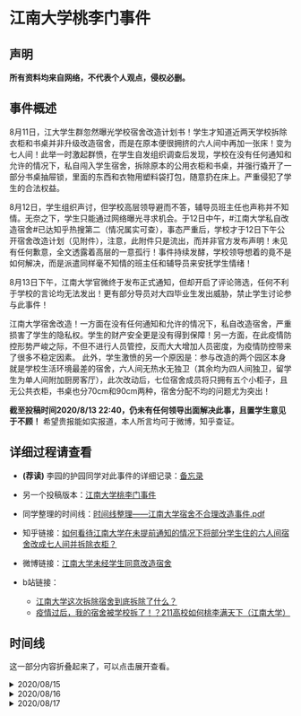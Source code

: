# 江南大学桃李门事件

## 声明
**所有资料均来自网络，不代表个人观点，侵权必删。**

## 事件概述
8月11日，江大学生群忽然曝光学校宿舍改造计划书！学生才知道近两天学校拆除衣柜和书桌并非升级改造宿舍，而是在原本便很拥挤的六人间中再加一张床！变为七人间！此举一时激起群愤，在学生自发组织调查后发现，学校在没有任何通知和允许的情况下，私自闯入学生宿舍，拆除原本的公用衣柜和书桌，并强行撬开了一部分书桌抽屉锁，里面的东西和衣物用塑料袋打包，随意扔在床上。严重侵犯了学生的合法权益。

8月12日，学生组织声讨，但学校高层领导避而不答，辅导员班主任也声称并不知情。无奈之下，学生只能通过网络曝光寻求机会。于12日中午，#江南大学私自改造宿舍#已达知乎热搜第二（情况属实可查），事态严重后，学校才于12日下午公开宿舍改造计划（见附件），注意，此附件只是流出，而并非官方发布声明！未见有任何歉意，全文透露着高层的一意孤行！事件持续发酵，学校领导想着的竟不是如何解决，而是派遣同样毫不知情的班主任和辅导员来安抚学生情绪！

8月13日下午，江南大学官微终于发布正式通知，但却开启了评论筛选，任何不利于学校的言论均无法发出！更有部分导员对大四毕业生发出威胁，禁止学生讨论参与此事件！

江南大学宿舍改造！一方面在没有任何通知和允许的情况下，私自改造宿舍，严重损害了学生的隐私权。学生的财产安全更是没有得到保障！另一方面，在此疫情防控形势严峻之际，不但不进行人员管控，反而大大增加人员密度，为疫情防控带来了很多不稳定因素。
此外，学生激愤的另一个原因是：参与改造的两个园区本身就是学校生活环境最差的宿舍，六人间无热水无独卫（其余均为四人间独卫，留学生为单人间附加厨房客厅），此次改动后，七位宿舍成员将只拥有五个小柜子，且无公共衣柜，书桌也分70cm和90cm两种，宿舍分配不均的问题尤为突出！

**截至投稿时间2020/8/13 22:40，仍未有任何领导出面解决此事，且置学生意见于不顾！** 希望贵报能如实报道，本人所言均可于微博，知乎查证。


## 详细过程请查看
- **(荐读)** 李园的护园同学对此事件的详细记录：[备忘录](http://url.cn/mQkBdW4J)
- 另一个投稿版本：[江南大学桃李门事件](https://s1.ax1x.com/2020/08/13/d9uOrn.jpg)
- 同学整理的时间线：[时间线整理——江南大学宿舍不合理改造事件.pdf](https://github.com/jnu-archives/dormitory/blob/master/%E6%97%B6%E9%97%B4%E7%BA%BF%E6%95%B4%E7%90%86%E2%80%94%E2%80%94%E6%B1%9F%E5%8D%97%E5%A4%A7%E5%AD%A6%E5%AE%BF%E8%88%8D%E4%B8%8D%E5%90%88%E7%90%86%E6%94%B9%E9%80%A0%E4%BA%8B%E4%BB%B6%EF%BC%88%E6%9C%AA%E5%AE%8C%E5%BE%85%E7%BB%AD%EF%BC%89.pdf)

- 知乎链接：[如何看待江南大学在未提前通知的情况下将部分学生住的六人间宿舍改成七人间并拆除衣柜？](https://www.zhihu.com/question/413577697)

- 微博链接：[江南大学未经学生同意改造宿舍](https://s.weibo.com/weibo?q=%23%E6%B1%9F%E5%8D%97%E5%A4%A7%E5%AD%A6%E6%9C%AA%E7%BB%8F%E5%AD%A6%E7%94%9F%E5%90%8C%E6%84%8F%E6%94%B9%E9%80%A0%E5%AE%BF%E8%88%8D%23&from=default)

- b站链接：
  - [江南大学这次拆除宿舍到底拆除了什么？](https://www.bilibili.com/video/BV1854y1i7nA)
  - [疫情过后，我的宿舍被学校拆了！？211高校如何桃李满天下（江南大学）](https://www.bilibili.com/video/BV1at4y1D7RV)
  
  
 ## 时间线
 
这一部分内容折叠起来了，可以点击展开查看。 
 
<details>
 <summary>2020/08/15</summary>
  
 - 截至今天，学校对此事仍未发声，一声不吭。
 - 虽然表面上学校一声不吭，背地里在偷偷的继续琢磨着怎么拆宿舍。学校开始要求各学院组织志愿者回去搬东西，并且给回去的志愿者以表彰和第二课堂认证。
</details>
 
<details>
<summary>2020/08/16</summary>

- 截至今天，学校对此事仍未发声，一声不吭。
- 购买文化衫的群里出现内鬼，被查水表。在这里为背后默默付出的兄弟表示安慰。
- 舆论走向有点偏。媒体为博大众眼球，将矛盾集中在留学生单人间宿舍这个问题上。虽然说起留学生的单人宿舍来，确实很不公平，但这不是桃李人的关注重点，桃李人也不会因为这个而愤怒什么的。桃李人只想让世界都看清江大领导的态度是什么样，看清他们那副丑恶的嘴脸，置群众于不顾，连承认错误的勇气都没有。

</details>

 
<details>
<summary>2020/08/17</summary>

- 截至今天，学校对此事仍未发声，一声不吭。
- b站up主[月下玄月](https://space.bilibili.com/108572682)为桃李学子发声[江南大学强拆宿舍，学生群主带头维权遭约谈，发声明被迫患人格分裂](https://www.bilibili.com/video/BV1RZ4y1K7dR)，在这里对奶奶表示感谢。
- 唉，桃李维权合理群解散了，一下子仿佛我们被学校给击垮了。可是校方以为他们约谈学生，掩盖舆论等行为就能把这件事给掩盖过去吗？不，桃李学子把此事记在心中，永远不会忘记。互联网拥有记忆，这是你们无法抹去的黑历史。并且，校方所作的一切最终会害了它自己，桃李学子不再会劝学生来江大，更不会好意思向外界说出自己的母校。看好吧江南大学，在你们招生之时，就是桃李学子劝退新生之日。


</details>
